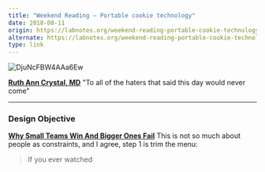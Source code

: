```yaml
---
title: "Weekend Reading — Portable cookie technology"
date: 2018-08-11
origin: https://labnotes.org/weekend-reading-portable-cookie-technology/
alternate: https://labnotes.org/weekend-reading-portable-cookie-technology/
type: link
---
```


<div><p><img alt="DjuNcFBW4AAa6Ew" src="https://labnotes.org/content/images/2018/08/DjuNcFBW4AAa6Ew.jpg"></p>
<p><strong><a href="https://twitter.com/CatchTheBaby/status/1025568855551299584">Ruth Ann Crystal, MD</a></strong> &quot;To all of the haters that said this day would never come&quot;</p>
<hr>
<h3>Design Objective</h3>
<p><strong><a href="https://uxplanet.org/why-small-teams-win-and-bigger-ones-fail-304cb9e43a42">Why Small Teams Win And Bigger Ones Fail</a></strong> This is not so much about people as constraints, and I agree, step 1 is trim the menu:</p>
<blockquote>
<p>If you ever watched</p></blockquote></div>
